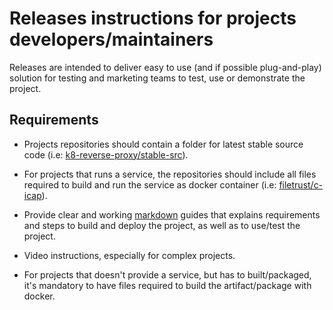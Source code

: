 # Releases instructions for projects developers/maintainers

Releases are intended to deliver easy to use (and if possible plug-and-play) solution for testing and marketing teams to test, use or demonstrate the project.

## Requirements

- Projects repositories should contain a folder for latest stable source code (i.e: [k8-reverse-proxy/stable-src](https://github.com/k8-proxy/k8-reverse-proxy/tree/master/stable-src)).

- For projects that runs a service, the repositories should include all files required to build and run the service as docker container (i.e: [filetrust/c-icap](https://github.com/filetrust/c-icap)).

- Provide clear and working [markdown](https://guides.github.com/features/mastering-markdown) guides that explains requirements and steps to build and deploy the project, as well as to use/test the project.

- Video instructions, especially for complex projects.

- For projects that doesn't provide a service, but has to built/packaged, it's mandatory to have files required to build the artifact/package with docker.


